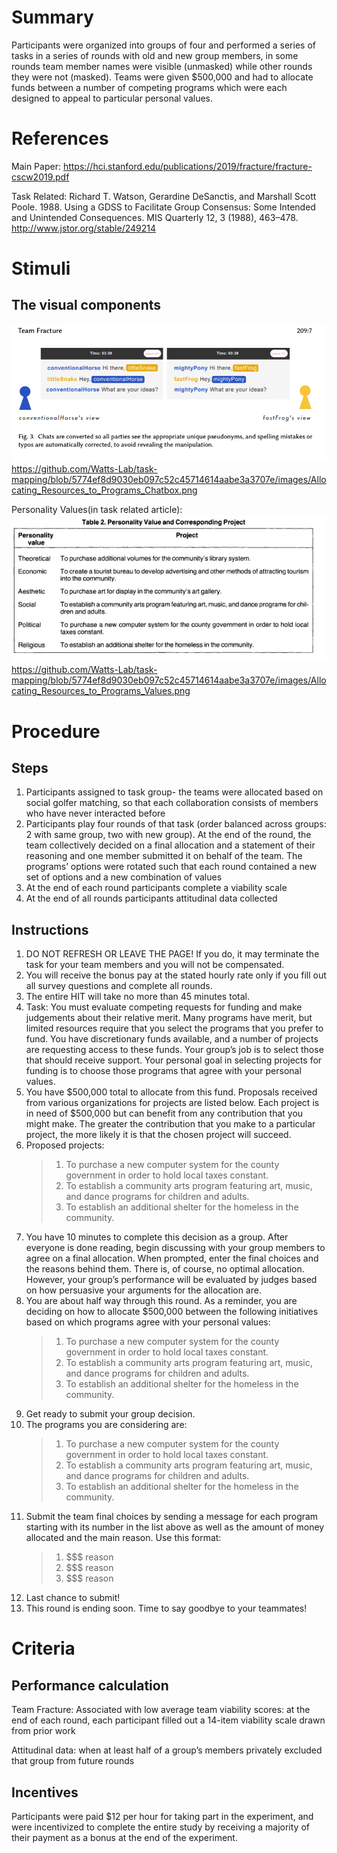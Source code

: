 # Summary
Participants were organized into groups of four and performed a series of tasks in a series of rounds with old and new group members, in some rounds team member names were visible (unmasked) while other rounds they were not (masked). Teams were given $500,000 and had to allocate funds between a number of competing programs which were each designed to appeal to particular personal values. 

# References
Main Paper: https://hci.stanford.edu/publications/2019/fracture/fracture-cscw2019.pdf

Task Related: Richard T. Watson, Gerardine DeSanctis, and Marshall Scott Poole. 1988. Using a GDSS to Facilitate Group Consensus:
Some Intended and Unintended Consequences. MIS Quarterly 12, 3 (1988), 463–478. http://www.jstor.org/stable/249214

# Stimuli
## The visual components
![image](/images/Allocating_Resources_to_Programs_Chatbox.png)
https://github.com/Watts-Lab/task-mapping/blob/5774ef8d9030eb097c52c45714614aabe3a3707e/images/Allocating_Resources_to_Programs_Chatbox.png

Personality Values(in task related article): 
![image](/images/Allocating_Resources_to_Programs_Values.png)
https://github.com/Watts-Lab/task-mapping/blob/5774ef8d9030eb097c52c45714614aabe3a3707e/images/Allocating_Resources_to_Programs_Values.png

# Procedure
## Steps
1. Participants assigned to task group- the teams were allocated based on social golfer matching, so that each collaboration consists of members who have never interacted before
2. Participants play four rounds of that task (order balanced across groups: 2 with same group, two with new group). At the end of the round, the team collectively
decided on a final allocation and a statement of their reasoning and one member submitted it on behalf of the team. The programs’ options were rotated such that each round contained a new set of options and a new combination of values
3. At the end of each round participants complete a viability scale
4. At the end of all rounds participants attitudinal data collected

## Instructions
1. DO NOT REFRESH OR LEAVE THE PAGE! If you do, it may terminate the task for your team members and you will not be compensated.
2. You will receive the bonus pay at the stated hourly rate only if you fill out all survey questions and complete all rounds.
3. The entire HIT will take no more than 45 minutes total.
4. Task: You must evaluate competing requests for funding and make judgements about their relative merit. Many programs have merit, but limited resources require that you select the programs that you prefer to fund. You have discretionary funds available, and a number of projects are requesting access to these funds.
    Your group’s job is to select those that should receive support.
    Your personal goal in selecting projects for funding is to choose those programs that agree with your personal values.
5. You have $500,000 total to allocate from this fund.
Proposals received from various organizations for projects are listed below. Each project is in need of $500,000 but can benefit from any contribution that you might make. The greater the contribution that you make to a particular project, the more likely it is that the chosen project will succeed.
6. Proposed projects:
    > 1. To purchase a new computer system for the county government in order to hold local taxes constant.
    > 2. To establish a community arts program featuring art, music, and dance programs for children and adults.
    > 3. To establish an additional shelter for the homeless in the community.
7. You have 10 minutes to complete this decision as a group.
After everyone is done reading, begin discussing with your group members to agree on a final allocation. When prompted, enter the final choices and the reasons behind them.
There is, of course, no optimal allocation. However, your group’s performance will be evaluated by judges based on how persuasive your arguments for the allocation are.
8. You are about half way through this round.
As a reminder, you are deciding on how to allocate $500,000 between the following initiatives based on which programs agree with your personal values:
    > 1. To purchase a new computer system for the county government in order to hold local taxes constant.
    > 2. To establish a community arts program featuring art, music, and dance programs for children and adults.
    > 3. To establish an additional shelter for the homeless in the community.
9. Get ready to submit your group decision.
10. The programs you are considering are:
    > 1. To purchase a new computer system for the county government in order to hold local taxes constant.
    > 2. To establish a community arts program featuring art, music, and dance programs for children and adults.
    > 3. To establish an additional shelter for the homeless in the community.
11. Submit the team final choices by sending a message for each program starting with its number in the list above as well as the amount of money allocated and the main reason. Use this format:
    > 1. $$$ reason
    > 2. $$$ reason
    > 3. $$$ reason
12. Last chance to submit!
13. This round is ending soon. Time to say goodbye to your teammates!

# Criteria
## Performance calculation
Team Fracture: 
Associated with low average team viability scores: at the end of each round, each participant filled out a 14-item viability scale drawn from prior work

Attitudinal data: when at least half of a group’s members privately excluded that group from future rounds

## Incentives
Participants were paid $12 per hour for taking part in the experiment, and were incentivized to complete the entire study by receiving a majority of their payment as a bonus at the end of the experiment.
